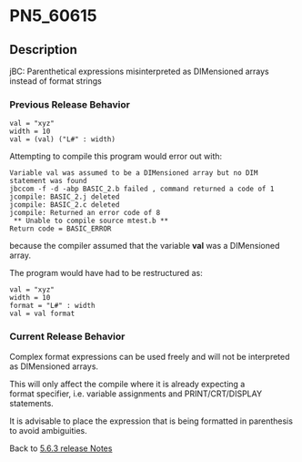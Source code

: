# PN5_60615

<PageHeader />

## Description

jBC: Parenthetical expressions misinterpreted as DIMensioned arrays instead of format strings

### Previous Release Behavior

```
val = "xyz"
width = 10
val = (val) ("L#" : width)
```

Attempting to compile this program would error out with:

```
Variable val was assumed to be a DIMensioned array but no DIM statement was found
jbccom -f -d -abp BASIC_2.b failed , command returned a code of 1
jcompile: BASIC_2.j deleted
jcompile: BASIC_2.c deleted
jcompile: Returned an error code of 8
 ** Unable to compile source mtest.b **
Return code = BASIC_ERROR
```

because the compiler assumed that the variable **val** was a DIMensioned array.

The program would have had to be restructured as:

```
val = "xyz"
width = 10
format = "L#" : width
val = val format
```

### Current Release Behavior

Complex format expressions can be used freely and will not be interpreted as DIMensioned arrays.

This will only affect the compile where it is already expecting a format specifier, i.e. variable assignments and PRINT/CRT/DISPLAY statements.

It is advisable to place the expression that is being formatted in parenthesis to avoid ambiguities.

Back to [5.6.3 release Notes](./../README.md)

<PageFooter />
